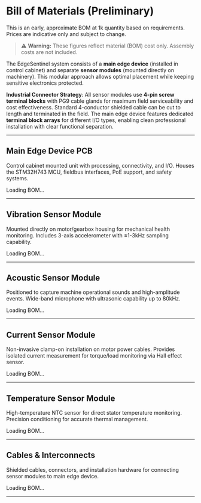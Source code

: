 # Bill of Materials (Preliminary)

This is an early, approximate BOM at 1k quantity based on requirements. Prices are indicative only and subject to change.

> ⚠️ **Warning:** These figures reflect material (BOM) cost only. Assembly costs are not included.

The EdgeSentinel system consists of a **main edge device** (installed in control cabinet) and separate **sensor modules** (mounted directly on machinery). This modular approach allows optimal placement while keeping sensitive electronics protected.

**Industrial Connector Strategy**: All sensor modules use **4-pin screw terminal blocks** with PG9 cable glands for maximum field serviceability and cost effectiveness. Standard 4-conductor shielded cable can be cut to length and terminated in the field. The main edge device features dedicated **terminal block arrays** for different I/O types, enabling clean professional installation with clear functional separation.

---

## Main Edge Device PCB

Control cabinet mounted unit with processing, connectivity, and I/O. Houses the STM32H743 MCU, fieldbus interfaces, PoE support, and safety systems.

<div id="bom-main">Loading BOM...</div>

---

## Vibration Sensor Module

Mounted directly on motor/gearbox housing for mechanical health monitoring. Includes 3-axis accelerometer with ≥1-3kHz sampling capability.

<div id="bom-vibration">Loading BOM...</div>

---

## Acoustic Sensor Module  

Positioned to capture machine operational sounds and high-amplitude events. Wide-band microphone with ultrasonic capability up to 80kHz.

<div id="bom-acoustic">Loading BOM...</div>

---

## Current Sensor Module

Non-invasive clamp-on installation on motor power cables. Provides isolated current measurement for torque/load monitoring via Hall effect sensor.

<div id="bom-current">Loading BOM...</div>

---

## Temperature Sensor Module

High-temperature NTC sensor for direct stator temperature monitoring. Precision conditioning for accurate thermal management.

<div id="bom-temperature">Loading BOM...</div>

---

## Cables & Interconnects

Shielded cables, connectors, and installation hardware for connecting sensor modules to main edge device.

<div id="bom-cables">Loading BOM...</div>

---

<!-- BOM tables are rendered by the docs app after this markdown loads. -->
